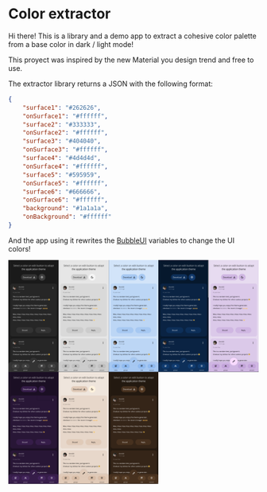# Color extractor
Hi there! This is a library and a demo app to extract a cohesive color palette from a base color in dark / light mode!

This proyect was inspired by the new Material you design trend and free to use.

The extractor library returns a JSON with the following format:

```JSON
{
    "surface1": "#262626",
    "onSurface1": "#ffffff",
    "surface2": "#333333",
    "onSurface2": "#ffffff",
    "surface3": "#404040",
    "onSurface3": "#ffffff",
    "surface4": "#4d4d4d",
    "onSurface4": "#ffffff",
    "surface5": "#595959",
    "onSurface5": "#ffffff",
    "surface6": "#666666",
    "onSurface6": "#ffffff",
    "background": "#1a1a1a",
    "onBackground": "#ffffff"
}
```

And the app using it rewrites the [BubbleUI](https://github.com/akrck02/Bubble-UI) variables to change the UI colors!

<div style="display:flex; flex-wrap:wrap;">

<img alt="Theme 1" src="./docs/resources/Theme1.png" style="width:20%">
<img alt="Theme 2" src="./docs/resources/Theme2.png" style="width:20%">
<img alt="Theme 3" src="./docs/resources/Theme3.png" style="width:20%">
<img alt="Theme 4" src="./docs/resources/Theme4.png" style="width:20%">
<img alt="Theme 5" src="./docs/resources/Theme5.png" style="width:20%">
<img alt="Theme 6" src="./docs/resources/Theme6.png" style="width:20%">
<img alt="Theme 7" src="./docs/resources/Theme7.png" style="width:20%">
<img alt="Theme 8" src="./docs/resources/Theme8.png" style="width:20%">

</div>